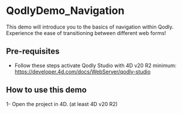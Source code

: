 # QodlyDemo_Navigation

This demo will introduce you to the basics of navigation within Qodly. Experience the ease of transitioning between different web forms!

## Pre-requisites

* Follow these steps activate Qodly Studio with 4D v20 R2 minimum: https://developer.4d.com/docs/WebServer/qodly-studio
    
## How to use this demo

1- Open the project in 4D. (at least 4D v20 R2)
